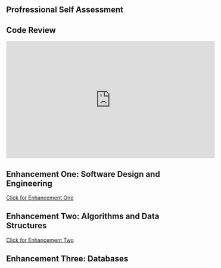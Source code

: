## Profressional Self Assessment

## Code Review
<iframe width="560" height="315" src="https://www.youtube.com/embed/lzdZD19YHmE" frameborder="0" allow="accelerometer; autoplay; clipboard-write; encrypted-media; gyroscope; picture-in-picture" allowfullscreen></iframe>

## Enhancement One: Software Design and Engineering

<a href="http://github.com/Nick2159x/CS499/tree/Master/Enhancement%20One" title=" Click for Enhancement One">Click for Enhancement One</a>


## Enhancement Two: Algorithms and Data Structures

<a href="http://github.com/Nick2159x/CS499/tree/Master/Enhancement%20Two" title=" Click for Enhancement Two">Click for Enhancement Two</a>

## Enhancement Three: Databases


```

